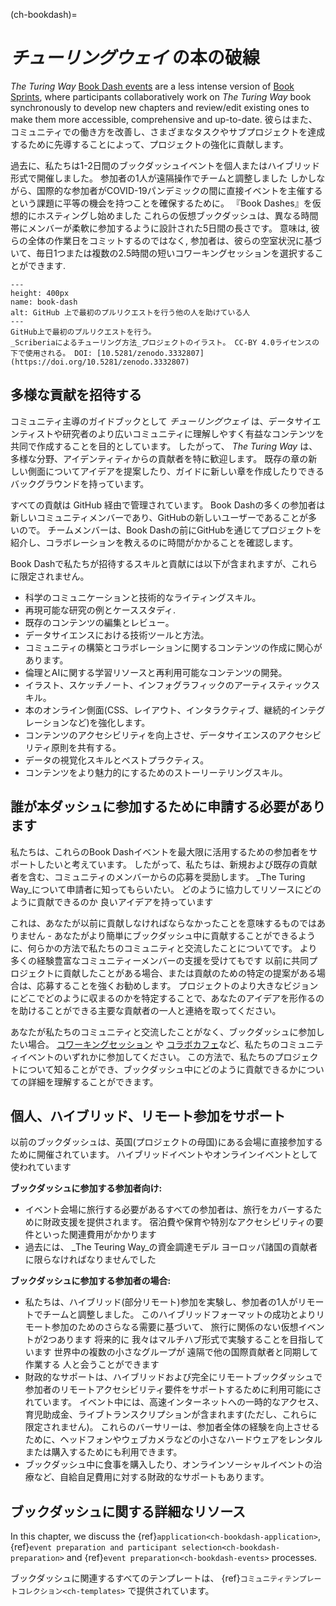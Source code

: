 (ch-bookdash)=
# _チューリングウェイ_ の本の破線

_The Turing Way_ [Book Dash events](https://the-turing-way.netlify.app/community-handbook/bookdash.html) are a less intense version of [Book Sprints](https://en.wikipedia.org/wiki/Book_sprint), where participants collaboratively work on _The Turing Way_ book synchronously to develop new chapters and review/edit existing ones to make them more accessible, comprehensive and up-to-date. 彼らはまた、コミュニティでの働き方を改善し、さまざまなタスクやサブプロジェクトを達成するために先導することによって、プロジェクトの強化に貢献します。

過去に、私たちは1-2日間のブックダッシュイベントを個人またはハイブリッド形式で開催しました。 参加者の1人が遠隔操作でチームと調整しました しかしながら、国際的な参加者がCOVID-19パンデミックの間に直接イベントを主催するという課題に平等の機会を持つことを確保するために。 『Book Dashes』を仮想的にホスティングし始めました これらの仮想ブックダッシュは、異なる時間帯にメンバーが柔軟に参加するように設計された5日間の長さです。 意味は, 彼らの全体の作業日をコミットするのではなく, 参加者は、彼らの空室状況に基づいて、毎日1つまたは複数の2.5時間の短いコワーキングセッションを選択することができます.

```{figure} ../figures/first-pull-request.png
---
height: 400px
name: book-dash
alt: GitHub 上で最初のプルリクエストを行う他の人を助けている人
---
GitHub上で最初のプルリクエストを行う。
_Scriberiaによるチューリング方法_プロジェクトのイラスト。 CC-BY 4.0ライセンスの下で使用される。 DOI: [10.5281/zenodo.3332807](https://doi.org/10.5281/zenodo.3332807)
```
## 多様な貢献を招待する

コミュニティ主導のガイドブックとして _チューリングウェイ_ は、データサイエンティストや研究者のより広いコミュニティに理解しやすく有益なコンテンツを共同で作成することを目的としています。 したがって、 _The Turing Way_ は、多様な分野、アイデンティティからの貢献者を特に歓迎します。 既存の章の新しい側面についてアイデアを提案したり、ガイドに新しい章を作成したりできるバックグラウンドを持っています。

すべての貢献は GitHub 経由で管理されています。 Book Dashの多くの参加者は新しいコミュニティメンバーであり、GitHubの新しいユーザーであることが多いので。 チームメンバーは、Book Dashの前にGitHubを通じてプロジェクトを紹介し、コラボレーションを教えるのに時間がかかることを確認します。

Book Dashで私たちが招待するスキルと貢献には以下が含まれますが、これらに限定されません。

- 科学のコミュニケーションと技術的なライティングスキル。
- 再現可能な研究の例とケーススタディ.
- 既存のコンテンツの編集とレビュー。
- データサイエンスにおける技術ツールと方法。
- コミュニティの構築とコラボレーションに関するコンテンツの作成に関心があります。
- 倫理とAIに関する学習リソースと再利用可能なコンテンツの開発。
- イラスト、スケッチノート、インフォグラフィックのアーティスティックスキル。
- 本のオンライン側面(CSS、レイアウト、インタラクティブ、継続的インテグレーションなど)を強化します。
- コンテンツのアクセシビリティを向上させ、データサイエンスのアクセシビリティ原則を共有する。
- データの視覚化スキルとベストプラクティス。
- コンテンツをより魅力的にするためのストーリーテリングスキル。

## 誰が本ダッシュに参加するために申請する必要があります

私たちは、これらのBook Dashイベントを最大限に活用するための参加者をサポートしたいと考えています。 したがって、私たちは、新規および既存の貢献者を含む、コミュニティのメンバーからの応募を奨励します。 _The Turing Way_について申請者に知ってもらいたい。 どのように協力してリソースにどのように貢献できるのか 良いアイデアを持っています

これは、あなたが以前に貢献しなければならなかったことを意味するものではありません - あなたがより簡単にブックダッシュ中に貢献することができるように、何らかの方法で私たちのコミュニティと交流したことについてです。 より多くの経験豊富なコミュニティーメンバーの支援を受けてもです 以前に共同プロジェクトに貢献したことがある場合、または貢献のための特定の提案がある場合は、応募することを強くお勧めします。 プロジェクトのより大きなビジョンにどこでどのように収まるのかを特定することで、あなたのアイデアを形作るのを助けることができる主要な貢献者の一人と連絡を取ってください。

あなたが私たちのコミュニティと交流したことがなく、ブックダッシュに参加したい場合。 [コワーキングセッション](https://the-turing-way.netlify.app/community-handbook/coworking/coworking-weekly.html) や [コラボカフェ](https://the-turing-way.netlify.app/community-handbook/coworking/coworking-collabcafe.html#ch-coworking-collabcafe)など、私たちのコミュニティイベントのいずれかに参加してください。 この方法で、私たちのプロジェクトについて知ることができ、ブックダッシュ中にどのように貢献できるかについての詳細を理解することができます。

## 個人、ハイブリッド、リモート参加をサポート

以前のブックダッシュは、英国(プロジェクトの母国)にある会場に直接参加するために開催されています。 ハイブリッドイベントやオンラインイベントとして使われています

**ブックダッシュに参加する参加者向け:**
* イベント会場に旅行する必要があるすべての参加者は、旅行をカバーするために財政支援を提供されます。 宿泊費や保育や特別なアクセシビリティの要件といった関連費用がかかります
* 過去には、 _The Teuring Way_の資金調達モデル ヨーロッパ諸国の貢献者に限らなければなりませんでした

**ブックダッシュに参加する参加者の場合:**
* 私たちは、ハイブリッド(部分リモート)参加を実験し、参加者の1人がリモートでチームと調整しました。 このハイブリッドフォーマットの成功とよりリモート参加のためのさらなる需要に基づいて、 旅行に関係のない仮想イベントが2つあります 将来的に 我々はマルチハブ形式で実験することを目指しています 世界中の複数の小さなグループが 遠隔で他の国際貢献者と同期して作業する 人と会うことができます
* 財政的なサポートは、ハイブリッドおよび完全にリモートブックダッシュで参加者のリモートアクセシビリティ要件をサポートするために利用可能にされています。 イベント中には、高速インターネットへの一時的なアクセス、育児助成金、ライブトランスクリプションが含まれます(ただし、これらに限定されません)。 これらのバーサリーは、参加者全体の経験を向上させるために、ヘッドフォンやウェブカメラなどの小さなハードウェアをレンタルまたは購入するためにも利用できます。
* ブックダッシュ中に食事を購入したり、オンラインソーシャルイベントの治療など、自給自足費用に対する財政的なサポートもあります。

## ブックダッシュに関する詳細なリソース

In this chapter, we discuss the {ref}`application<ch-bookdash-application>`, {ref}`event preparation and participant selection<ch-bookdash-preparation>` and {ref}`event preparation<ch-bookdash-events>` processes.

ブックダッシュに関連するすべてのテンプレートは、 {ref}`コミュニティテンプレートコレクション<ch-templates>` で提供されています。
